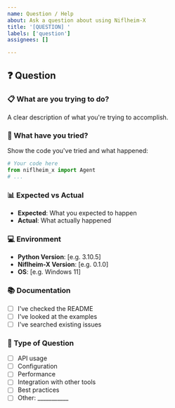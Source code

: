 ```yaml
---
name: Question / Help
about: Ask a question about using Niflheim-X
title: '[QUESTION] '
labels: ['question']
assignees: []

---
```


## ❓ Question

### 📋 What are you trying to do?
A clear description of what you're trying to accomplish.

### 🔧 What have you tried?
Show the code you've tried and what happened:
```python
# Your code here
from niflheim_x import Agent
# ...
```

### 📊 Expected vs Actual
- **Expected**: What you expected to happen
- **Actual**: What actually happened

### 💻 Environment
- **Python Version**: [e.g. 3.10.5]
- **Niflheim-X Version**: [e.g. 0.1.0]
- **OS**: [e.g. Windows 11]

### 📚 Documentation
- [ ] I've checked the README
- [ ] I've looked at the examples
- [ ] I've searched existing issues

### 🎯 Type of Question
- [ ] API usage
- [ ] Configuration
- [ ] Performance
- [ ] Integration with other tools
- [ ] Best practices
- [ ] Other: ___________